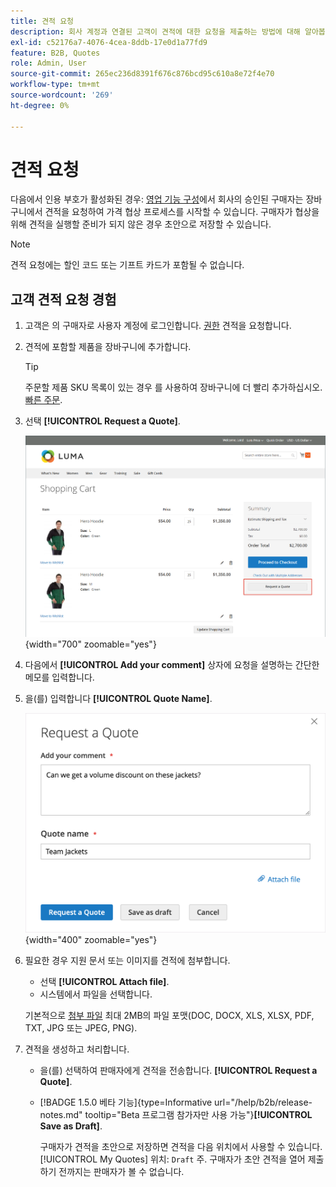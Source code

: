 ```yaml
---
title: 견적 요청
description: 회사 계정과 연결된 고객이 견적에 대한 요청을 제출하는 방법에 대해 알아봅니다.
exl-id: c52176a7-4076-4cea-8ddb-17e0d1a77fd9
feature: B2B, Quotes
role: Admin, User
source-git-commit: 265ec236d8391f676c876bcd95c610a8e72f4e70
workflow-type: tm+mt
source-wordcount: '269'
ht-degree: 0%

---
```


# 견적 요청

다음에서 인용 부호가 활성화된 경우: [영업 기능 구성](configure-quotes.md)에서 회사의 승인된 구매자는 장바구니에서 견적을 요청하여 가격 협상 프로세스를 시작할 수 있습니다. 구매자가 협상을 위해 견적을 실행할 준비가 되지 않은 경우 초안으로 저장할 수 있습니다.

>[!NOTE]
>
>견적 요청에는 할인 코드 또는 기프트 카드가 포함될 수 없습니다.

## 고객 견적 요청 경험

1. 고객은 의 구매자로 사용자 계정에 로그인합니다. [권한](account-company-roles-permissions.md) 견적을 요청합니다.

1. 견적에 포함할 제품을 장바구니에 추가합니다.

   >[!TIP]
   > 
   >주문할 제품 SKU 목록이 있는 경우 를 사용하여 장바구니에 더 빨리 추가하십시오. [빠른 주문](quick-order.md).

1. 선택 **[!UICONTROL Request a Quote]**.

   ![장바구니에서 견적 요청](./assets/quote-request-from-cart.png){width="700" zoomable="yes"}

1. 다음에서 **[!UICONTROL Add your comment]** 상자에 요청을 설명하는 간단한 메모를 입력합니다.

1. 을(를) 입력합니다 **[!UICONTROL Quote Name]**.

   ![견적 설명 및 이름 입력](./assets/quote-request-from-cart-name-comments.png){width="400" zoomable="yes"}

1. 필요한 경우 지원 문서 또는 이미지를 견적에 첨부합니다.

   - 선택 **[!UICONTROL Attach file]**.
   - 시스템에서 파일을 선택합니다.

   기본적으로 [첨부 파일](configure-quotes.md) 최대 2MB의 파일 포맷(DOC, DOCX, XLS, XLSX, PDF, TXT, JPG 또는 JPEG, PNG).

1. 견적을 생성하고 처리합니다.

   - 을(를) 선택하여 판매자에게 견적을 전송합니다. **[!UICONTROL Request a Quote]**.
   - [!BADGE 1.5.0 베타 기능]{type=Informative url="/help/b2b/release-notes.md" tooltip="Beta 프로그램 참가자만 사용 가능"}**[!UICONTROL Save as Draft]**.

     구매자가 견적을 초안으로 저장하면 견적을 다음 위치에서 사용할 수 있습니다. [!UICONTROL My Quotes] 위치: `Draft` 주. 구매자가 초안 견적을 열어 제출하기 전까지는 판매자가 볼 수 없습니다.
